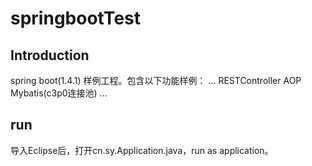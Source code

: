 # springbootTest
## Introduction
spring boot(1.4.1) 样例工程。包含以下功能样例：
...
  RESTController
  AOP
  Mybatis(c3p0连接池)
...

## run
导入Eclipse后，打开cn.sy.Application.java，run as application。

